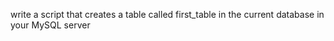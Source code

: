 write a script that creates a table called first_table in the current database in your MySQL server
